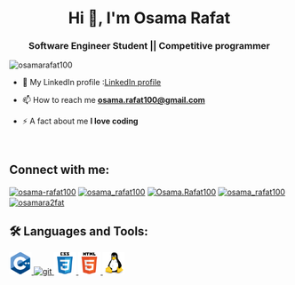 <h1 align="center">Hi 👋, I'm Osama Rafat</h1>
<h3 align="center">Software Engineer Student || Competitive programmer</h3>

<p align="left"> <img src="https://komarev.com/ghpvc/?username=osamarafat100&label=Profile%20views&color=0e75b6&style=flat" alt="osamarafat100" /> </p>

- 📝 My LinkedIn profile :<a href="https://www.linkedin.com/in/osama-rafat100">LinkedIn profile</a>

- 📫 How to reach me **osama.rafat100@gmail.com**


- ⚡ A fact about me **I love coding**

<br>

<h2 align="left">
  <!--<img style="width:50px" src="https://media.giphy.com/media/iY8CRBdQXODJSCERIr/giphy.gif" width="30px"> -->
  Connect with me:</h2>
<p align="left">
<a href="https://www.linkedin.com/in/osama-rafat100" target="blank"><img align="center" src="https://raw.githubusercontent.com/rahuldkjain/github-profile-readme-generator/master/src/images/icons/Social/linked-in-alt.svg" alt="osama-rafat100" height="30" width="40" /></a>
<a href="https://www.hackerrank.com/osama_rafat100" target="blank"><img align="center" src="https://raw.githubusercontent.com/rahuldkjain/github-profile-readme-generator/master/src/images/icons/Social/hackerrank.svg" alt="osama_rafat100" height="30" width="40" /></a>
<a href="https://codeforces.com/profile/Osama.Rafat100" target="blank"><img align="center" src="https://raw.githubusercontent.com/rahuldkjain/github-profile-readme-generator/master/src/images/icons/Social/codeforces.svg" alt="Osama.Rafat100" height="30" width="40" /></a>
<a href="leetcode.com/osama_rafat100" target="blank"><img align="center" src="https://raw.githubusercontent.com/rahuldkjain/github-profile-readme-generator/master/src/images/icons/Social/leet-code.svg" alt="osama_rafat100" height="30" width="40" /></a>
<a href="https://www.facebook.com/osamara2fat" target="blank"><img align="center" src="https://raw.githubusercontent.com/rahuldkjain/github-profile-readme-generator/master/src/images/icons/Social/facebook.svg" alt="osamara2fat" height="30" width="40" /></a>
</p>


<h2 align="left">🛠️ Languages and Tools:</h2>
<p align="left">  <a href="https://www.w3schools.com/cpp/" target="_blank" rel="noreferrer"> <img src="https://raw.githubusercontent.com/devicons/devicon/master/icons/cplusplus/cplusplus-original.svg" alt="cplusplus" width="40" height="40"/> </a> 
<a href="https://git-scm.com/" target="_blank" rel="noreferrer"> <img src="https://www.vectorlogo.zone/logos/git-scm/git-scm-icon.svg" alt="git" width="40" height="40"/> </a>
 <a href="https://www.w3schools.com/css/" target="_blank" rel="noreferrer"> <img src="https://raw.githubusercontent.com/devicons/devicon/master/icons/css3/css3-original-wordmark.svg" alt="css3" width="40" height="40"/> </a>  <a href="https://www.w3.org/html/" target="_blank" rel="noreferrer"> <img src="https://raw.githubusercontent.com/devicons/devicon/master/icons/html5/html5-original-wordmark.svg" alt="html5" width="40" height="40"/> </a> <a href="https://www.linux.org/" target="_blank" rel="noreferrer"> <img src="https://raw.githubusercontent.com/devicons/devicon/master/icons/linux/linux-original.svg" alt="linux" width="40" height="40"/> </a> </p>




